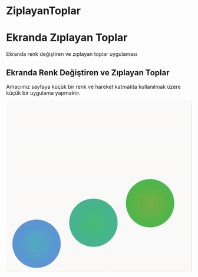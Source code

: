 # ZiplayanToplar
<h1>Ekranda Zıplayan Toplar</h1>
Ekranda renk değiştiren ve zıplayan toplar uygulaması

<h2>Ekranda Renk Değiştiren ve Zıplayan Toplar </h2>
Amacımız sayfaya küçük bir renk ve hareket katmakta kullanılmak üzere küçük bir uygulama yapmaktır.

![](ziplayanToplar.gif)